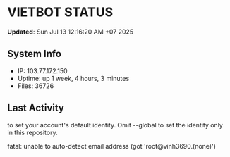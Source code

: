 # VIETBOT STATUS
**Updated**: Sun Jul 13 12:16:20 AM +07 2025

## System Info
- IP: 103.77.172.150
- Uptime: up 1 week, 4 hours, 3 minutes
- Files: 36726

## Last Activity

to set your account's default identity.
Omit --global to set the identity only in this repository.

fatal: unable to auto-detect email address (got 'root@vinh3690.(none)')

